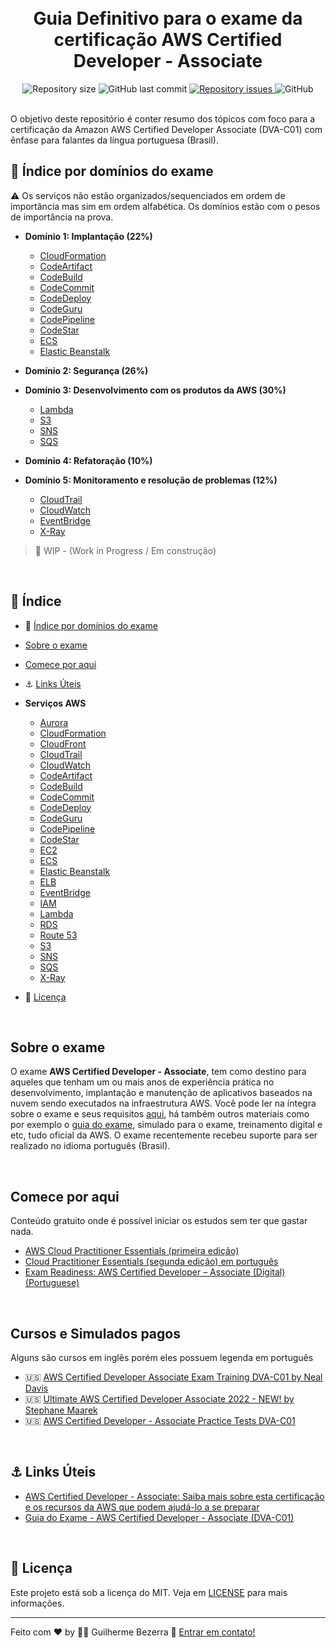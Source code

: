 <h1 align="center">
    <br>
    Guia Definitivo para o exame da certificação AWS Certified Developer - Associate
</h1>

<div align="center">

  <img alt="Repository size" src="https://img.shields.io/github/repo-size/gbdsantos/aws-certified-developer-associate-roadmap.svg">
  <img alt="GitHub last commit" src="https://img.shields.io/github/last-commit/gbdsantos/aws-certified-developer-associate-roadmap.svg">
  <a href="https://github.com/gbdsantos/aws-certified-developer-associate-roadmap/issues">
    <img alt="Repository issues" src="https://img.shields.io/github/issues/gbdsantos/aws-certified-developer-associate-roadmap.svg">
  </a>
  <img alt="GitHub" src="https://img.shields.io/github/license/gbdsantos/aws-certified-developer-associate-roadmap.svg">
</div>

<br />

O objetivo deste repositório é conter resumo dos tópicos com foco para a certificação da Amazon AWS Certified Developer Associate (DVA-C01) com ênfase para falantes da língua portuguesa (Brasil).

## :pushpin: Índice por domínios do exame

:warning: Os serviços não estão organizados/sequenciados em ordem de importância mas sim em ordem alfabética. Os domínios estão com o pesos de importância na prova.

- **Domínio 1: Implantação (22%)**  
  - [CloudFormation](https://github.com/gbdsantos/aws-certified-developer-associate-roadmap/blob/master/resumos/CloudFormation.md "Criar e gerenciar recursos com modelos")
  - [CodeArtifact](https://github.com/gbdsantos/aws-certified-developer-associate-roadmap/blob/master/resumos/CodeArtifact.md "Gerenciamento de artefatos seguro, escalável e econômico para desenvolvimento de software")
  - [CodeBuild](https://github.com/gbdsantos/aws-certified-developer-associate-roadmap/blob/master/resumos/CodeBuild.md "Compile e Teste Código")
  - [CodeCommit](https://github.com/gbdsantos/aws-certified-developer-associate-roadmap/blob/master/resumos/CodeCommit.md "Armazenar código em repositórios Git privados")
  - [CodeDeploy](https://github.com/gbdsantos/aws-certified-developer-associate-roadmap/blob/master/resumos/CodeDeploy.md "Automatizar implantações de código")
  - [CodeGuru](https://github.com/gbdsantos/aws-certified-developer-associate-roadmap/blob/master/resumos/CodeGuru.md "Recomendações inteligentes para criar e executar aplicativos modernos")   
  - [CodePipeline](https://github.com/gbdsantos/aws-certified-developer-associate-roadmap/blob/master/resumos/CodePipeline.md "Release de software usando entrega contínua") 
  - [CodeStar](https://github.com/gbdsantos/aws-certified-developer-associate-roadmap/blob/master/resumos/CodeStar.md "Desenvolva, construa e implante aplicativos rapidamente")    
  - [ECS](https://github.com/gbdsantos/aws-certified-developer-associate-roadmap/blob/master/resumos/ECS.md "Maneira altamente segura, confiável e escalável de executar contêineres") 
  - [Elastic Beanstalk](https://github.com/gbdsantos/aws-certified-developer-associate-roadmap/blob/master/resumos/Elastic-Beanstalk.md "Execute e gerence aplicativos Web") 
 
- **Domínio 2: Segurança (26%)**
- **Domínio 3: Desenvolvimento com os produtos da AWS (30%)**
  - [Lambda](https://github.com/gbdsantos/aws-certified-developer-associate-roadmap/blob/master/resumos/Lambda.md "Execute código sem se preocupar com a infraestrutura")
  - [S3](https://github.com/gbdsantos/aws-certified-developer-associate-roadmap/blob/master/resumos/S3.md "Armazenamento escalável na nuvem")
  - [SNS](https://github.com/gbdsantos/aws-certified-developer-associate-roadmap/blob/master/resumos/SNS.md "Tópicos de mensagens gerenciadas do SNS para Pub/Sub")  
  - [SQS](https://github.com/gbdsantos/aws-certified-developer-associate-roadmap/blob/master/resumos/SQS.md "Filas de mensagens gerenciadas pelo SQS")   
  
- **Domínio 4: Refatoração (10%)**
- **Domínio 5: Monitoramento e resolução de problemas (12%)**
  - [CloudTrail](https://github.com/gbdsantos/aws-certified-developer-associate-roadmap/blob/master/resumos/CloudTrail.md "Acompanhe a atividade do usuário e o uso da API")
  - [CloudWatch](https://github.com/gbdsantos/aws-certified-developer-associate-roadmap/blob/master/resumos/CloudWatch.md "Monitorar recursos e aplicativos") 
  - [EventBridge](https://github.com/gbdsantos/aws-certified-developer-associate-roadmap/blob/master/resumos/EventBridge.md "Barramento de eventos sem servidor que conecta dados de aplicativos de seus próprios aplicativos, SaaS e serviço da AWS")  
  - [X-Ray](https://github.com/gbdsantos/aws-certified-developer-associate-roadmap/blob/master/resumos/X-Ray.md "Analise e depure seus aplicativos")

> 🚧 WIP - (Work in Progress / Em construção)

<br />

## :pushpin: Índice

- :pushpin: [Índice por domínios do exame](#pushpin-índice-por-domínios-do-exame)
- [Sobre o exame](#sobre-o-exame)
- [Comece por aqui](#comece-por-aqui)

- :anchor: [Links Úteis](#anchor-links-úteis)
- **Serviços AWS**
  - [Aurora](https://github.com/gbdsantos/aws-certified-developer-associate-roadmap/blob/master/resumos/Aurora.md "Serviço de banco de dados relacional gerenciado")
  - [CloudFormation](https://github.com/gbdsantos/aws-certified-developer-associate-roadmap/blob/master/resumos/CloudFormation.md "Criar e gerenciar recursos com modelos")  
  - [CloudFront](https://github.com/gbdsantos/aws-certified-developer-associate-roadmap/blob/master/resumos/Cloudfront.md "Global Content Delivery Network")
  - [CloudTrail](https://github.com/gbdsantos/aws-certified-developer-associate-roadmap/blob/master/resumos/CloudTrail.md "Acompanhe a atividade do usuário e o uso da API")  
  - [CloudWatch](https://github.com/gbdsantos/aws-certified-developer-associate-roadmap/blob/master/resumos/CloudWatch.md "Monitorar recursos e aplicativos")  
  - [CodeArtifact](https://github.com/gbdsantos/aws-certified-developer-associate-roadmap/blob/master/resumos/CodeArtifact.md "Gerenciamento de artefatos seguro, escalável e econômico para desenvolvimento de software") 
  - [CodeBuild](https://github.com/gbdsantos/aws-certified-developer-associate-roadmap/blob/master/resumos/CodeBuild.md "Compile e Teste Código")
  - [CodeCommit](https://github.com/gbdsantos/aws-certified-developer-associate-roadmap/blob/master/resumos/CodeCommit.md "Armazenar código em repositórios Git privados") 
  - [CodeDeploy](https://github.com/gbdsantos/aws-certified-developer-associate-roadmap/blob/master/resumos/CodeDeploy.md "Automatizar implantações de código") 
  - [CodeGuru](https://github.com/gbdsantos/aws-certified-developer-associate-roadmap/blob/master/resumos/CodeGuru.md "Recomendações inteligentes para criar e executar aplicativos modernos")     
  - [CodePipeline](https://github.com/gbdsantos/aws-certified-developer-associate-roadmap/blob/master/resumos/CodePipeline.md "Release de software usando entrega contínua")  
  - [CodeStar](https://github.com/gbdsantos/aws-certified-developer-associate-roadmap/blob/master/resumos/CodeStar.md "Desenvolva, construa e implante aplicativos rapidamente")      
  - [EC2](https://github.com/gbdsantos/aws-certified-developer-associate-roadmap/blob/master/resumos/EC2.md "Servidores virtuais na nuvem")
  - [ECS](https://github.com/gbdsantos/aws-certified-developer-associate-roadmap/blob/master/resumos/ECS.md "Maneira altamente segura, confiável e escalável de executar contêineres") 
  - [Elastic Beanstalk](https://github.com/gbdsantos/aws-certified-developer-associate-roadmap/blob/master/resumos/Elastic-Beanstalk.md "Execute e gerence aplicativos Web")
  - [ELB](https://github.com/gbdsantos/aws-certified-developer-associate-roadmap/blob/master/resumos/ELB.md "Funcionalidade do EC2")
  - [EventBridge](https://github.com/gbdsantos/aws-certified-developer-associate-roadmap/blob/master/resumos/EventBridge.md "Barramento de eventos sem servidor que conecta dados de aplicativos de seus próprios aplicativos, SaaS e serviço da AWS")  
  - [IAM](https://github.com/gbdsantos/aws-certified-developer-associate-roadmap/blob/master/resumos/IAM.md "Gerencie o acesso aos recursos da AWS")
  - [Lambda](https://github.com/gbdsantos/aws-certified-developer-associate-roadmap/blob/master/resumos/Lambda.md "Execute código sem se preocupar com a infraestrutura")
  - [RDS](https://github.com/gbdsantos/aws-certified-developer-associate-roadmap/blob/master/resumos/RDS.md "Serviço de banco de dados relacional gerenciado")
  - [Route 53](https://github.com/gbdsantos/aws-certified-developer-associate-roadmap/blob/master/resumos/Route53.md "DNS escalável e registro de nome de domínio")
  - [S3](https://github.com/gbdsantos/aws-certified-developer-associate-roadmap/blob/master/resumos/S3.md "Armazenamento escalável na nuvem")
  - [SNS](https://github.com/gbdsantos/aws-certified-developer-associate-roadmap/blob/master/resumos/SNS.md "Tópicos de mensagens gerenciadas do SNS para Pub/Sub")    
  - [SQS](https://github.com/gbdsantos/aws-certified-developer-associate-roadmap/blob/master/resumos/SQS.md "Filas de mensagens gerenciadas pelo SQS")     
  - [X-Ray](https://github.com/gbdsantos/aws-certified-developer-associate-roadmap/blob/master/resumos/X-Ray.md "Analise e depure seus aplicativos")

- :memo: [Licença](#memo-licença)

<br />

## Sobre o exame

O exame **AWS Certified Developer - Associate**, tem como destino para aqueles que tenham um ou mais anos de experiência prática no desenvolvimento, implantação e manutenção de aplicativos baseados na nuvem sendo executados na infraestrutura AWS.
Você pode ler na íntegra sobre o exame e seus requisitos [aqui](https://aws.amazon.com/pt/certification/certified-developer-associate/), há também outros materiais como por exemplo o [guia do exame](https://d1.awsstatic.com/pt_BR/training-and-certification/docs-dev-associate/AWS-Certified-Developer-Associate_Exam-Guide.pdf), simulado para o exame, treinamento digital e etc, tudo oficial da AWS.
O exame recentemente recebeu suporte para ser realizado no idioma português (Brasil).

<br />

## Comece por aqui

Conteúdo gratuito onde é possível iniciar os estudos sem ter que gastar nada.

- [AWS Cloud Practitioner Essentials (primeira edição)](https://explore.skillbuilder.aws/learn/course/external/view/elearning/8287/aws-cloud-practitioner-essentials-portuguese)
- [Cloud Practitioner Essentials (segunda edição) em português](https://explore.skillbuilder.aws/learn/course/external/view/elearning/831/aws-cloud-practitioner-essentials-second-edition-portuguese)
- [Exam Readiness: AWS Certified Developer – Associate (Digital) (Portuguese)](https://explore.skillbuilder.aws/learn/course/external/view/elearning/2003/exam-readiness-aws-certified-developer-associate-digital-portuguese)

<br />

## Cursos e Simulados pagos

Alguns são cursos em inglês porém eles possuem legenda em português

- :us: [AWS Certified Developer Associate Exam Training DVA-C01 by Neal Davis](https://www.udemy.com/course/aws-certified-developer-associate-exam-training/)
- :us: [Ultimate AWS Certified Developer Associate 2022 - NEW! by Stephane Maarek](https://www.udemy.com/course/aws-certified-developer-associate-dva-c01/)
- :us: [AWS Certified Developer - Associate Practice Tests DVA-C01](https://www.udemy.com/course/aws-certified-developer-associate-practice-tests-dva-c01/)

<br />

## :anchor: Links Úteis

- [AWS Certified Developer - Associate: Saiba mais sobre esta certificação e os recursos da AWS que podem ajudá-lo a se preparar](https://aws.amazon.com/pt/certification/certified-developer-associate/)
- [Guia do Exame - AWS Certified Developer - Associate (DVA-C01) ](https://d1.awsstatic.com/pt_BR/training-and-certification/docs-dev-associate/AWS-Certified-Developer-Associate_Exam-Guide.pdf)

<br />

## :memo: Licença
Este projeto está sob a licença do MIT. Veja em [LICENSE](https://github.com/gbdsantos/aws-certified-developer-associate-roadmap/blob/master/LICENSE) para mais informações.

---
Feito com ♥ by :man_astronaut: Guilherme Bezerra :wave: [Entrar em contato!](https://www.linkedin.com/in/gbdsantos/)
